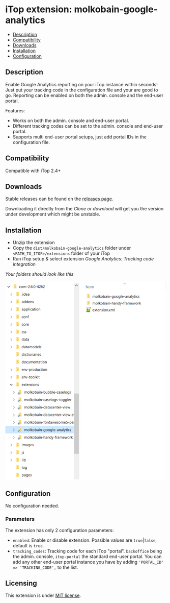 # iTop extension: molkobain-google-analytics
* [Description](#description)
* [Compatibility](#compatibility)
* [Downloads](#downloads)
* [Installation](#installation)
* [Configuration](#configuration)

## Description
Enable Google Analytics reporting on your iTop instance within seconds! Just put your tracking code in the configuration file and your are good to go. Reporting can be enabled on both the admin. console and the end-user portal.

Features:
* Works on both the admin. console and end-user portal.
* Different tracking codes can be set to the admin. console and end-user portal.
* Supports multi end-user portal setups, just add portal IDs in the configuration file.

## Compatibility
Compatible with iTop 2.4+

## Downloads
Stable releases can be found on the [releases page](https://github.com/Molkobain/itop-google-analytics/releases).

Downloading it directly from the *Clone or download* will get you the version under development which might be unstable.

## Installation
* Unzip the extension
* Copy the ``dist/molkobain-google-analytics`` folder under ``<PATH_TO_ITOP>/extensions`` folder of your iTop
* Run iTop setup & select extension *Google Analytics: Tracking code integration*

*Your folders should look like this*

![Extensions folder](https://raw.githubusercontent.com/Molkobain/itop-google-analytics/develop/docs/mga-install.png)

## Configuration
No configuration needed.

### Parameters
The extension has only 2 configuration parameters:
  * `enabled`: Enable or disable extension. Possible values are `true`|`false`, default is `true`.
  * `tracking_codes`: Tracking code for each iTop "portal". `backoffice` being the admin. console, `itop-portal` the standard end-user portal. You can add any other end-user portal instance you have by adding `'PORTAL_ID' => 'TRACKING_CODE',` to the list.


## Licensing
This extension is under [MIT license](https://en.wikipedia.org/wiki/MIT_License).
